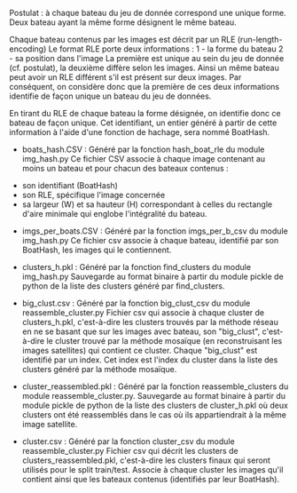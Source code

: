 Postulat : à chaque bateau du jeu de donnée correspond une unique forme. Deux bateau ayant la même forme désignent le même bateau.

Chaque bateau contenus par les images est décrit par un RLE (run-length-encoding)
Le format RLE porte deux informations :
1 - la forme du bateau
2 - sa position dans l'image
La première est unique au sein du jeu de donnée (cf. postulat), la deuxième diffère selon les images.
Ainsi un même bateau peut avoir un RLE différent s'il est présent sur deux images.
Par conséquent, on considère donc que la première de ces deux informations identifie de façon unique un bateau du jeu de données. 

En tirant du RLE de chaque bateau la forme désignée, on identifie donc ce bateau de façon unique. 
Cet identifiant, un entier généré à partir de cette information à l'aide d'une fonction de hachage, sera nommé BoatHash.

* boats_hash.CSV :
Généré par la fonction hash_boat_rle du module img_hash.py
Ce fichier CSV associe à chaque image contenant au moins un bateau et pour chacun des bateaux contenus :
- son identifiant (BoatHash)
- son RLE, spécifique l'image concernée
- sa largeur (W) et sa hauteur (H) correspondant à celles du rectangle d'aire minimale qui englobe l'intégralité du bateau. 

* imgs_per_boats.CSV :
Généré par la fonction imgs_per_b_csv du module img_hash.py
Ce fichier csv associe à chaque bateau, identifié par son BoatHash, les images qui le contiennent. 

* clusters_h.pkl : 
Généré par la fonction find_clusters du module img_hash.py
Sauvegarde au format binaire à partir du module pickle de python de la liste des clusters généré par find_clusters.

* big_clust.csv : 
Généré par la fonction big_clust_csv du module reassemble_cluster.py
Fichier csv qui associe à chaque cluster de clusters_h.pkl, c'est-à-dire les clusters trouvés par la méthode réseau en ne se basant que sur les images avec bateau, son "big_clust", c'est-à-dire le cluster trouvé par la méthode mosaïque (en reconstruisant les images satellites) qui contient ce cluster.
Chaque "big_clust" est identifié par un index. Cet index est l'index du cluster dans la liste des clusters généré par la méthode mosaïque.

* cluster_reassembled.pkl :
Généré par la fonction reassemble_clusters du module reassemble_cluster.py.
Sauvegarde au format binaire à partir du module pickle de python de la liste des clusters de cluster_h.pkl où deux clusters ont été reassemblés dans le cas où ils appartiendrait à la même image satellite.

* cluster.csv :
Généré par la fonction cluster_csv du module reassemble_cluster.py
Fichier csv qui décrit les clusters de clusters_reassembled.pkl, c'est-à-dire les clusters finaux qui seront utilisés pour le split train/test. Associe à chaque cluster les images qu'il contient ainsi que les bateaux contenus (identifiés par leur BoatHash).






